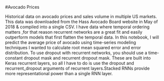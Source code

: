 #Avocado Prices

Historical data on avocado prices and sales volume in multiple US markets.
This data was downloaded from the Hass Avocado Board website in May of 2018 & compiled into a single CSV.
I have data where temporal ordering matters ,for that reason recurrent networks are a great fit and easily outperform models that first flatten the temporal data.
In this notebook, I will predict the average price of avocado using time-series modeling techniques
I wanted to calculate root mean squared error and  error distribution.
To use dropout with recurrent networks, you should use a time-constant dropout mask and recurrent dropout mask. These are built into Keras recurrent layers, so all I have to do is use the dropout and recurrent_dropout arguments of recurrent layers.Stacked RNNs provide more representational power than a single RNN layer.





